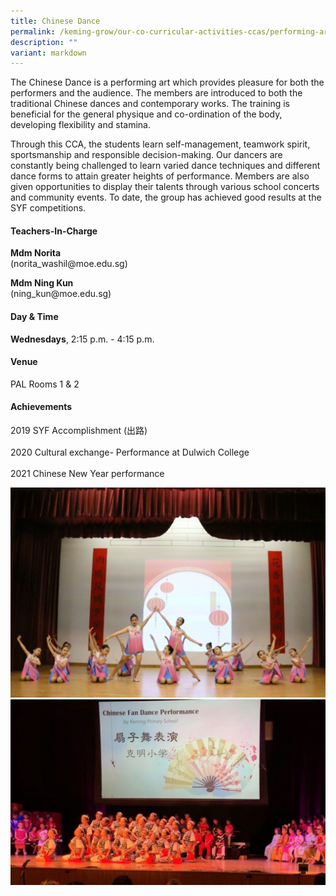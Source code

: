 ```yaml
---
title: Chinese Dance
permalink: /keming-grow/our-co-curricular-activities-ccas/performing-arts/chinese-dance/
description: ""
variant: markdown
---
```

<p>The Chinese Dance is a performing art which provides pleasure for both the performers and the audience. The members are introduced to both the traditional Chinese dances and contemporary works. The training is beneficial for the general physique and co-ordination of the body, developing flexibility and stamina.</p>
<p>Through this CCA, the students learn self-management, teamwork spirit, sportsmanship and responsible decision-making. Our dancers are constantly being challenged to learn varied dance techniques and different dance forms to attain greater heights of performance. Members are also given opportunities to display their talents through various school concerts and community events. To date, the group has achieved good results at the SYF competitions.</p>
<h4>Teachers-In-Charge</h4>
<p><strong>Mdm Norita<br></strong>(norita_washil@moe.edu.sg)</p>
<p><strong>Mdm Ning Kun<br></strong>(ning_kun@moe.edu.sg)</p>
<h4>Day &amp; Time</h4>
<p><strong>Wednesdays</strong>, 2:15 p.m. - 4:15 p.m.<br></p>
<h4>Venue</h4>
<p>PAL Rooms 1 &amp; 2</p>
<h4>Achievements</h4>
<p>2019 SYF Accomplishment (出路)<br><br>2020 Cultural exchange- Performance at Dulwich College<br><br>2021 Chinese New Year performance</p>
<img src="/images/cd1.jpg"><br>
<img src="/images/cd2.jpg">